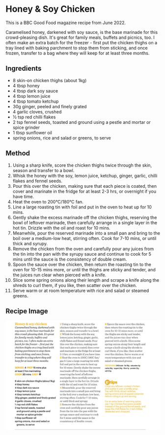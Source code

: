# Honey & Soy Chicken

This is a BBC Good Food magazine recipe from June 2022. 

Caramelised honey, darkened with soy sauce, is the base marinade for this crowd-pleasing dish. It's great for family meals, buffets and picnics, too. I often make an extra batch for the freezer - first put the chicken thighs on a tray lined with baking parchment to stop them from sticking, and once frozen, transfer to a bag where they will keep for at least three months.

## Ingredients ## 

- 8 skin-on chicken thighs (about 1kg)
- 4 tbsp honey
- 4 tbsp dark soy sauce
- 4 tbsp lemon juice
- 4 tbsp tomato ketchup
- 30g ginger, peeled and finely grated
- 4 garlic cloves, crushed
- ½ tsp red chilli flakes
- 2 tsp fennel seeds, toasted and ground using a pestle and mortar or spice grinder
- 1 tbsp sunflower oil
- spring onions, rice and salad or greens, to serve

## Method ## 

1. Using a sharp knife, score the chicken thighs twice through the skin, season and transfer to a bowl.
1. Whisk the honey with the soy, lemon juice, ketchup, ginger, garlic, chilli flakes and fennel seeds.
1. Pour this over the chicken, making sure that each piece is coated, then cover and marinate in the fridge for at least 2-3 hrs, or overnight if you have time.
1. Heat the oven to 200°C/180°C fan.
1. Line a large roasting tin with foil and put in the oven to heat up for 10 mins. 
1. Gently shake the excess marinade off the chicken thighs, reserving the bowl of leftover marinade, then carefully arrange in a single layer in the hot tin. Drizzle with the oil and roast for 10 mins.
1. Meanwhile, pour the reserved marinade into a small pan and bring to the boil over a medium-low heat, stirring often. Cook for 7-10 mins, or until thick and syrupy.
1. Remove the chicken from the oven and carefully pour any juices from the tin into the pan with the syrupy sauce and continue to cook for 5 mins until the sauce is the consistency of double cream.
1. Spoon the sauce over the chicken, then return the roasting tin to the oven for 10-15 mins more, or until the thighs are sticky and tender, and the juices run clear when pierced with a knife.
1. Slice some spring onions along their length and scrape a knife along the shreds to curl them, if you like, then scatter over the chicken.
1. Serve warm or at room temperature with rice and salad or steamed greens.

## Recipe Image

![recipe image](/public/images/Honey-and-Soy-Chicken.png)
